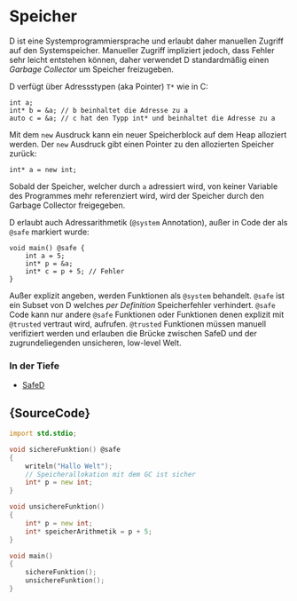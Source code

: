 # Speicher

D ist eine Systemprogrammiersprache und erlaubt daher manuellen Zugriff auf den Systemspeicher.
Manueller Zugriff impliziert jedoch, dass Fehler sehr leicht entstehen können, daher
verwendet D standardmäßig einen *Garbage Collector* um Speicher freizugeben.

D verfügt über Adressstypen (aka Pointer) `T*` wie in C:

    int a;
    int* b = &a; // b beinhaltet die Adresse zu a
    auto c = &a; // c hat den Typp int* und beinhaltet die Adresse zu a

Mit dem `new` Ausdruck kann ein neuer Speicherblock auf dem Heap alloziert
werden. Der `new` Ausdruck gibt einen Pointer zu den allozierten Speicher zurück:

    int* a = new int;

Sobald der Speicher, welcher durch `a` adressiert wird, von keiner Variable des Programmes mehr referenziert wird,
wird der Speicher durch den Garbage Collector freigegeben.

D erlaubt auch Adressarithmetik (`@system` Annotation), außer in Code der als `@safe` markiert wurde:

    void main() @safe {
        int a = 5;
        int* p = &a;
        int* c = p + 5; // Fehler
    }

Außer explizit angeben, werden Funktionen als `@system` behandelt.
`@safe` ist ein Subset von D welches _per Definition_ Speicherfehler verhindert.
`@safe` Code kann nur andere `@safe` Funktionen oder Funktionen denen explizit
mit `@trusted` vertraut wird, aufrufen.
`@trusted` Funktionen müssen manuell verifiziert werden und erlauben die Brücke
zwischen SafeD und der zugrundeliegenden unsicheren, low-level Welt.

### In der Tiefe

* [SafeD](https://dlang.org/safed.html)

## {SourceCode}

```d
import std.stdio;

void sichereFunktion() @safe
{
    writeln("Hallo Welt");
    // Speicherallokation mit dem GC ist sicher
    int* p = new int;
}

void unsichereFunktion()
{
    int* p = new int;
    int* speicherArithmetik = p + 5;
}

void main()
{
    sichereFunktion();
    unsichereFunktion();
}
```
